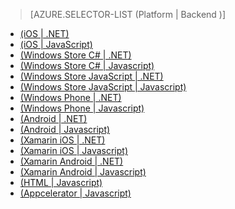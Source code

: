> [AZURE.SELECTOR-LIST (Platform | Backend )]
- [(iOS | .NET)](/en-us/documentation/articles/mobile-services-dotnet-backend-ios-get-started-users/)
- [(iOS | JavaScript)](/en-us/documentation/articles/mobile-services-ios-get-started-users/)
- [(Windows Store C# | .NET)](/en-us/documentation/articles/mobile-services-dotnet-backend-windows-store-dotnet-get-started-users/)
- [(Windows Store C# | Javascript)](/en-us/documentation/articles/mobile-services-windows-store-dotnet-get-started-users/)
- [(Windows Store JavaScript | .NET)](/en-us/documentation/articles/mobile-services-dotnet-backend-windows-store-javascript-get-started-users/)
- [(Windows Store JavaScript | Javascript)](/en-us/documentation/articles/mobile-services-windows-store-javascript-get-started-users/)
- [(Windows Phone | .NET)](/en-us/documentation/articles/mobile-services-dotnet-backend-windows-phone-get-started-users/)
- [(Windows Phone | Javascript)](/en-us/documentation/articles/mobile-services-windows-phone-get-started-users/)
- [(Android | .NET)](/en-us/documentation/articles/mobile-services-dotnet-backend-android-get-started-users/)
- [(Android | Javascript)](/en-us/documentation/articles/mobile-services-android-get-started-users/)
- [(Xamarin iOS | .NET)](/en-us/documentation/articles/mobile-services-dotnet-backend-xamarin-ios-get-started-users/)
- [(Xamarin iOS | Javascript)](/en-us/documentation/articles/partner-xamarin-mobile-services-ios-get-started-users/)
- [(Xamarin Android | .NET)](/en-us/documentation/articles/mobile-services-dotnet-backend-xamarin-android-get-started-users/)
- [(Xamarin Android | Javascript)](/en-us/documentation/articles/partner-xamarin-mobile-services-android-get-started-users/)
- [(HTML | Javascript)](/en-us/documentation/articles/mobile-services-html-get-started-users/)
- [(Appcelerator | Javascript)](/en-us/documentation/articles/partner-appcelerator-mobile-services-javascript-backend-appcelerator-get-started-users/)
<!--HONumber=27-->
